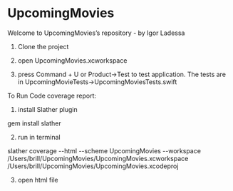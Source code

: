 # UpcomingMovies
Welcome to UpcomingMovies’s repository - by Igor Ladessa


1) Clone the project

2) open UpcomingMovies.xcworkspace

3) press Command + U or Product->Test to test application. The tests are in UpcomingMovieTests->UpcomingMoviesTests.swift


To Run Code coverage report:

1) install Slather plugin 

gem install slather

2) run in terminal

slather coverage --html --scheme UpcomingMovies --workspace /Users/brill/UpcomingMovies/UpcomingMovies.xcworkspace /Users/brill/UpcomingMovies/UpcomingMovies.xcodeproj

3) open html file